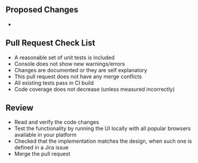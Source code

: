 ## Proposed Changes

  -

## Pull Request Check List

  - A reasonable set of unit tests is included
  - Console does not show new warnings/errors
  - Changes are documented or they are self explanatory
  - This pull request does not have any merge conflicts
  - All existing tests pass in CI build
  - Code coverage does not decrease (unless measured incorrectly)

## Review

  - Read and verify the code changes
  - Test the functionality by running the UI locally with all popular browsers available in your platform
  - Checked that the implementation matches the design, when such one is defined in a Jira issue
  - Merge the pull request
